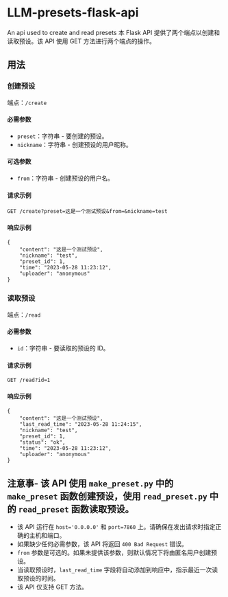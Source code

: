 # LLM-presets-flask-api
 An api used to create and read presets
本 Flask API 提供了两个端点以创建和读取预设。该 API 使用 GET 方法进行两个端点的操作。

## 用法

### 创建预设

端点：`/create`

#### 必需参数
- `preset`：字符串 - 要创建的预设。
- `nickname`：字符串 - 创建预设的用户昵称。

#### 可选参数
- `from`：字符串 - 创建预设的用户名。

#### 请求示例
`GET /create?preset=这是一个测试预设&from=&nickname=test`

#### 响应示例
```
{
    "content": "这是一个测试预设",
    "nickname": "test",
    "preset_id": 1,
    "time": "2023-05-28 11:23:12",
    "uploader": "anonymous"
}
```

### 读取预设

端点：`/read`

#### 必需参数
- `id`：字符串 - 要读取的预设的 ID。

#### 请求示例
`GET /read?id=1`

#### 响应示例
```
{
    "content": "这是一个测试预设",
    "last_read_time": "2023-05-28 11:24:15",
    "nickname": "test",
    "preset_id": 1,
    "status": "ok",
    "time": "2023-05-28 11:23:12",
    "uploader": "anonymous"
}
```

## 注意事- 该 API 使用 `make_preset.py` 中的 `make_preset` 函数创建预设，使用 `read_preset.py` 中的 `read_preset` 函数读取预设。
- 该 API 运行在 `host='0.0.0.0'` 和 `port=7860` 上。请确保在发出请求时指定正确的主机和端口。
- 如果缺少任何必需参数，该 API 将返回 `400 Bad Request` 错误。
- `from` 参数是可选的。如果未提供该参数，则默认情况下将由匿名用户创建预设。
- 当读取预设时，`last_read_time` 字段将自动添加到响应中，指示最近一次读取预设的时间。
- 该 API 仅支持 GET 方法。
